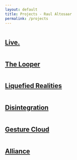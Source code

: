 ```yaml
---
layout: default
title: Projects - Raul Altosaar
permalink: /projects
---
```


<html>

<div class="project">

<a href="/live">

<img class="lazy scale" data-src="../assets/img/projects/live/altosaar-featured-image-2.jpg">


<div class="project-title"><h2>Live.</h2></div>

</a>

</div>


<div class="project">

<a href="/a-very-real-looper">

<img class="lazy scale" data-src="../assets/img/projects/a-very-real-looper/looper-jump.jpg">

<div class="project-title"><h2>The Looper</h2></div>


</a>

</div>


<div class="project">

<a href="/liquefied-realities">

<img class="lazy scale" data-src="../assets/img/projects/liquefied-realities/1stroom.jpg">

<div class="project-title"><h2 class="small">Liquefied Realities</h2></div>


</a>

</div>



<div class="project">

<a href="/disintegration">

<img class="lazy scale" data-src="../assets/img/projects/computationally-disintegrative-therapy/standing.jpg">

<div class="project-title"><h2>Disintegration</h2></div>

</a>

</div>



<div class="project">

<a href="/gesture-cloud">

<img class="lazy scale" data-src="../assets/img/projects/gesture-cloud/pigeons_2.jpg">

<div class="project-title"><h2>Gesture Cloud</h2></div>


</a>

</div>



<div class="project">

<a href="/alliance">

<img class="lazy scale" data-src="../assets/img/projects/alliance/alliance_flag.jpg">

<div class="project-title"><h2>Alliance</h2></div>


</a>

</div>

</html>